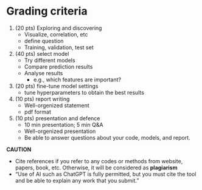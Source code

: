 # Grading criteria 

1. (20 pts) Exploring and discovering
   - Visualize, correlation, etc 
   - define question 
   - Training, validation, test set
2. (40 pts) select model 
   - Try different models 
   - Compare prediction results 
   - Analyse results 
     - e.g., which features are important?
3. (20 pts) fine-tune model settings 
   - tune hyperparameters to obtain the best results
4. (10 pts) report writing 
   - Well-orgenized statement
   - pdf format
5. (10 pts) presentation and defence
   - 10 min presentation; 5 min Q&A
   - Well-orgenized presentation
   - Be able to answer questions about your code, models, and report.

**CAUTION**

- Cite references if you refer to any codes or methods from website, papers, book, etc. Otherwise, it will be considered as **plagiarism**
- “Use of AI such as ChatGPT is fully permitted, but you must cite the tool and be able to explain any work
that you submit.”
